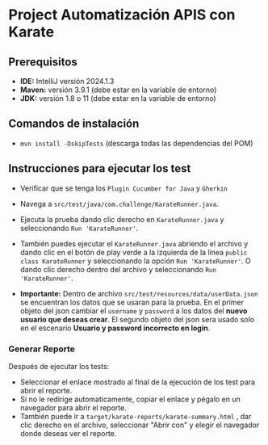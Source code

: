 # Project Automatización APIS con Karate

## Prerequisitos
- **IDE:** IntelliJ versión 2024.1.3
- **Maven:** versión 3.9.1 (debe estar en la variable de entorno)
- **JDK:** versión 1.8 o 11 (debe estar en la variable de entorno)

## Comandos de instalación
- `mvn install -DskipTests` (descarga todas las dependencias del POM)

## Instrucciones para ejecutar los test
- Verificar que se tenga los `Plugin Cucumber for Java` y `Gherkin`
- Navega a `src/test/java/com.challenge/KarateRunner.java`.
- Ejecuta la prueba dando clic derecho en `KarateRunner.java` y seleccionando `Run 'KarateRunner'`.
- También puedes ejecutar el `KarateRunner.java` abriendo el archivo y dando clic en el botón de play verde a la izquierda de la línea `public class KarateRunner` y seleccionando la opción `Run 'KarateRunner'`. O dando clic derecho dentro del archivo y seleccionando `Run 'KarateRunner'`.

- **Importante:** Dentro de archivo `src/test/resources/data/userData.json` se encuentran los datos que se usaran para la prueba. En el primer objeto del json cambiar el `username` y `password` a los datos del **nuevo usuario que deseas crear**. El segundo objeto del json sera usado solo en el escenario **Usuario y password incorrecto en login**.

### Generar Reporte

Después de ejecutar los tests:

- Seleccionar el enlace mostrado al final de la ejecución de los test para abrir el reporte.
- Si no le redirige automaticamente, copiar el enlace y pégalo en un navegador para abrir el reporte.
- También puede ir a `target/karate-reports/karate-summary.html` , dar clic derecho en el archivo, seleccionar "Abrir con" y elegir el navegador donde deseas ver el reporte.